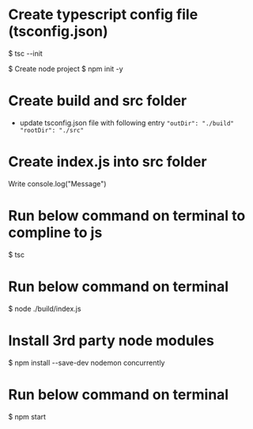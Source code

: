# Create typescript config file (tsconfig.json)
$ tsc --init

$ Create node project
$ npm init -y

# Create build and src folder
- update tsconfig.json file with following entry
   `
   "outDir": "./build"
    "rootDir": "./src"
    `

# Create index.js into src folder
Write console.log("Message")

# Run below command on terminal to compline to js
$ tsc

# Run below command on terminal
$ node ./build/index.js

# Install 3rd party node modules
$ npm install --save-dev nodemon concurrently

# Run below command on terminal
$ npm start
